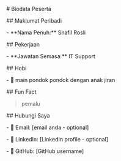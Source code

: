 \# Biodata Peserta



\## Maklumat Peribadi

\- \*\*Nama Penuh:\*\* Shafil Rosli



\## Pekerjaan

\- \*\*Jawatan Semasa:\*\* IT Support



\## Hobi

\- 🎯 main pondok pondok dengan anak jiran



\## Fun Fact

> pemalu



\## Hubungi Saya

\- 📧 Email: \[email anda - optional]

\- 🔗 LinkedIn: \[LinkedIn profile - optional]

\- 🐙 GitHub: \[GitHub username]

